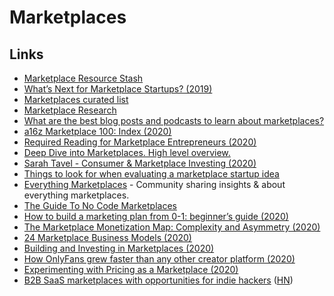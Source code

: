 # Marketplaces

## Links

- [Marketplace Resource Stash](https://thinkbox.io/#resourcestash)
- [What’s Next for Marketplace Startups? (2019)](https://a16z.com/2018/11/27/services-marketplaces-service-economy-evolution-whats-next/)
- [Marketplaces curated list](https://www.notion.so/Marketplaces-8d01a984089b490eae69fa5aa18ef849)
- [Marketplace Research](https://www.notion.so/MarketPlace-Research-ed8fd86187644a8dba70f5d3f928874f)
- [What are the best blog posts and podcasts to learn about marketplaces?](https://twitter.com/sarthakgh/status/1136118002959736833)
- [a16z Marketplace 100: Index (2020)](https://a16z.com/2020/02/18/marketplace-100-index/)
- [Required Reading for Marketplace Entrepreneurs (2020)](https://a16z.com/2020/02/19/required-marketplace-reading/)
- [Deep Dive into Marketplaces. High level overview.](https://twitter.com/eriktorenberg/status/1239278628682125312)
- [Sarah Tavel - Consumer & Marketplace Investing (2020)](https://overcast.fm/+Lzu3idA2Y)
- [Things to look for when evaluating a marketplace startup idea](https://twitter.com/lennysan/status/1276238543132569600)
- [Everything Marketplaces](https://www.everythingmarketplaces.com/) - Community sharing insights & about everything marketplaces.
- [The Guide To No Code Marketplaces](https://guides.everythingmarketplaces.com/)
- [How to build a marketing plan from 0-1: beginner’s guide (2020)](https://twitter.com/AmandaMGoetz/status/1295393675481153538)
- [The Marketplace Monetization Map: Complexity and Asymmetry (2020)](https://medium.com/breadcrumb/the-marketplace-monetization-map-complexity-and-asymmetry-529b70a830d7)
- [24 Marketplace Business Models (2020)](https://www.nclx.io/guide/marketplace-business-models)
- [Building and Investing in Marketplaces (2020)](https://eriktorenberg.substack.com/p/building-and-investing-in-marketplaces)
- [How OnlyFans grew faster than any other creator platform (2020)](https://twitter.com/petergyang/status/1333088904296026119)
- [Experimenting with Pricing as a Marketplace (2020)](https://twosided.io/p/experimenting-with-pricing-as-a-marketplace)
- [B2B SaaS marketplaces with opportunities for indie hackers](https://rocketgems.com/blog/saas-marketplaces/) ([HN](https://news.ycombinator.com/item?id=25870899))
